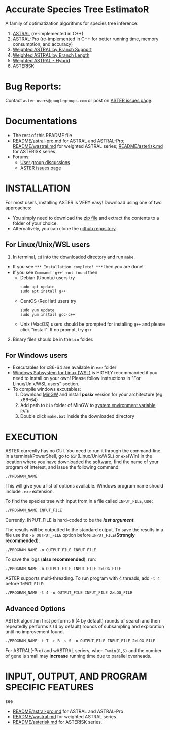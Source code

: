 # Accurate Species Tree EstimatoR
A family of optimatization algorithms for species tree inference:
1. [ASTRAL](README/astral-pro.md) (re-implemented in C++)
2. [ASTRAL-Pro](README/astral-pro.md) (re-implemented in C++ for better running time, memory consumption, and accuracy)
3. [Weighted ASTRAL by Branch Support](README/wastral.md)
4. [Weighted ASTRAL by Branch Length](README/wastral.md)
5. [Weighted ASTRAL - Hybrid](README/wastral.md)
6. [ASTERISK](README/asterisk.md)

# Bug Reports:

Contact ``aster-users@googlegroups.com`` or post on [ASTER issues page](https://github.com/chaoszhang/ASTER/issues).

# Documentations
- The rest of this README file
- [README/astral-pro.md](README/astral-pro.md) for ASTRAL and ASTRAL-Pro; [README/wastral.md](README/wastral.md) for weighted ASTRAL series; [README/asterisk.md](README/asterisk.md) for ASTERISK series
- Forums:
  - [User group discussions](https://groups.google.com/forum/#!forum/aster-users)
  - [ASTER issues page](https://github.com/chaoszhang/ASTER/issues)

# INSTALLATION
For most users, installing ASTER is VERY easy!
Download using one of two approaches:
  - You simply need to download the [zip file](https://github.com/chaoszhang/ASTER/archive/refs/heads/master.zip) and extract the contents to a folder of your choice.
  - Alternatively, you can clone the [github repository](https://github.com/chaoszhang/ASTER.git).

## For Linux/Unix/WSL users
1. In terminal, `cd` into the downloaded directory and run `make`.
  - If you see `*** Installation complete! ***` then you are done!
  - If you see `Command 'g++' not found` then
    - Debian (Ubuntu) users try
      ```
      sudo apt update
      sudo apt install g++
      ```
    - CentOS (RedHat) users try
      ```
      sudo yum update
      sudo yum install gcc-c++
      ```
    - Unix (MacOS) users should be prompted for installing `g++` and please click "install". If no prompt, try `g++`
2. Binary files should be in the `bin` folder.

## For Windows users
- Executables for x86-64 are available in `exe` folder
- [Windows Subsystem for Linux (WSL)](https://docs.microsoft.com/en-us/windows/wsl/install) is HIGHLY recommanded if you need to install on your own! Please follow instructions in "For Linux/Unix/WSL users" section.
- To compile windows excutables:
  1. Download [MinGW](https://sourceforge.net/projects/mingw-w64/) and install ***posix*** version for your architecture (eg. x86-64)
  2. Add path to `bin` folder of MinGW to [system environment variable `PATH`](https://www.google.com/search?q=Edit+the+system+environment+variables+windows)
  3. Double click `make.bat` inside the downloaded directory

# EXECUTION
ASTER currently has no GUI. You need to run it through the command-line. In a terminal/PowerShell, go to `bin`(Linux/Unix/WSL) or `exe`(Win) in the location where you have downloaded the software, find the name of your program of interest, and issue the following command:

```
./PROGRAM_NAME 
```

This will give you a list of options available. Windows program name should include `.exe` extension.

To find the species tree with input from in a file called `INPUT_FILE`, use:

```
./PROGRAM_NAME INPUT_FILE
```

Currently, INPUT_FILE is hard-coded to be the ***last argument***. 

The results will be outputted to the standard output. To save the results in a file use the `-o OUTPUT_FILE` option before `INPUT_FILE`(**Strongly recommended**):

```
./PROGRAM_NAME -o OUTPUT_FILE INPUT_FILE
```

To save the logs (**also recommended**), run:

```
./PROGRAM_NAME -o OUTPUT_FILE INPUT_FILE 2>LOG_FILE
```

ASTER supports multi-threading. To run program with 4 threads, add `-t 4` before `INPUT_FILE`:

```
./PROGRAM_NAME -t 4 -o OUTPUT_FILE INPUT_FILE 2>LOG_FILE
```

## Advanced Options

ASTER algorithm first performs `R` (4 by default) rounds of search and then repeatedly performs `S` (4 by default) rounds of subsampling and exploration until no improvement found.

```
./PROGRAM_NAME -t T -r R -s S -o OUTPUT_FILE INPUT_FILE 2>LOG_FILE
```

For ASTRAL(-Pro) and wASTRAL seriers, when `T>min(R,S)` and the number of gene is small may **increase** running time due to parallel overheads. 

# INPUT, OUTPUT, AND PROGRAM SPECIFIC FEATURES
see 
 - [README/astral-pro.md](README/astral-pro.md) for ASTRAL and ASTRAL-Pro
 - [README/wastral.md](README/wastral.md) for weighted ASTRAL series
 - [README/asterisk.md](README/asterisk.md) for ASTERISK series.
